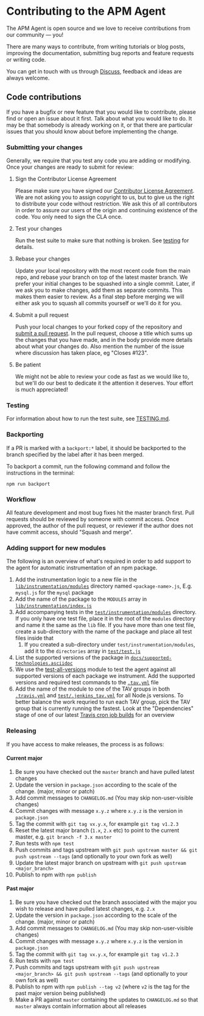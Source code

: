 # Contributing to the APM Agent

The APM Agent is open source and we love to receive contributions from our community — you!

There are many ways to contribute,
from writing tutorials or blog posts,
improving the documentation,
submitting bug reports and feature requests or writing code.

You can get in touch with us through [Discuss](https://discuss.elastic.co/c/apm),
feedback and ideas are always welcome.

## Code contributions

If you have a bugfix or new feature that you would like to contribute,
please find or open an issue about it first.
Talk about what you would like to do.
It may be that somebody is already working on it,
or that there are particular issues that you should know about before implementing the change.

### Submitting your changes

Generally, we require that you test any code you are adding or modifying.
Once your changes are ready to submit for review:

1. Sign the Contributor License Agreement

    Please make sure you have signed our [Contributor License Agreement](https://www.elastic.co/contributor-agreement/).
    We are not asking you to assign copyright to us,
    but to give us the right to distribute your code without restriction.
    We ask this of all contributors in order to assure our users of the origin and continuing existence of the code.
    You only need to sign the CLA once.

2. Test your changes

    Run the test suite to make sure that nothing is broken.
    See [testing](#testing) for details.

3. Rebase your changes

    Update your local repository with the most recent code from the main repo,
    and rebase your branch on top of the latest master branch.
    We prefer your initial changes to be squashed into a single commit.
    Later,
    if we ask you to make changes,
    add them as separate commits.
    This makes them easier to review.
    As a final step before merging we will either ask you to squash all commits yourself or we'll do it for you.

4. Submit a pull request

    Push your local changes to your forked copy of the repository and [submit a pull request](https://help.github.com/articles/using-pull-requests).
    In the pull request,
    choose a title which sums up the changes that you have made,
    and in the body provide more details about what your changes do.
    Also mention the number of the issue where discussion has taken place,
    eg "Closes #123".

5. Be patient

    We might not be able to review your code as fast as we would like to,
    but we'll do our best to dedicate it the attention it deserves.
    Your effort is much appreciated!

### Testing

For information about how to run the test suite,
see [TESTING.md](TESTING.md).

### Backporting

If a PR is marked with a `backport:*` label,
it should be backported to the branch specified by the label after it has been merged.

To backport a commit,
run the following command and follow the instructions in the terminal:

```
npm run backport
```

### Workflow

All feature development and most bug fixes hit the master branch first.
Pull requests should be reviewed by someone with commit access.
Once approved, the author of the pull request,
or reviewer if the author does not have commit access,
should "Squash and merge".

### Adding support for new modules

The following is an overview of what's required in order to add support to the agent for automatic instrumentation of an npm package.

1. Add the instrumentation logic to a new file in the [`lib/instrumentation/modules`](lib/instrumentation/modules) directory named `<package-name>.js`,
   E.g. `mysql.js` for the `mysql` package
1. Add the name of the package to the `MODULES` array in [`lib/instrumentation/index.js`](lib/instrumentation/index.js)
1. Add accompanying tests in the [`test/instrumentation/modules`](test/instrumentation/modules) directory.
   If you only have one test file,
   place it in the root of the `modules` directory and name it the same as the `lib` file.
   If you have more than one test file,
   create a sub-directory with the name of the package and place all test files inside that
   1. If you created a sub-directory under `test/instrumentation/modules`,
      add it to the `directories` array in [`test/test.js`](test/test.js)
1. List the supported versions of the package in [`docs/supported-technologies.asciidoc`](docs/supported-technologies.asciidoc)
1. We use the [test-all-versions](https://github.com/watson/test-all-versions) module to test the agent against all supported versions of each package we instrument.
   Add the supported versions and required test commands to the [`.tav.yml`](.tav.yml) file
1. Add the name of the module to one of the TAV groups in both [`.travis.yml`](.travis.yml) and [`test/.jenkins_tav.yml`](test/.jenkins_tav.yml) for all Node.js versions.
   To better balance the work requried to run each TAV group,
   pick the TAV group that is currently running the fastest.
   Look at the "Dependencies" stage of one of our latest [Travis cron job builds](https://travis-ci.org/elastic/apm-agent-nodejs/builds) for an overview

### Releasing

If you have access to make releases, the process is as follows:

#### Current major

1. Be sure you have checked out the `master` branch and have pulled latest changes
1. Update the version in `package.json` according to the scale of the change. (major, minor or patch)
1. Add commit messages to `CHANGELOG.md` (You may skip non-user-visible changes)
1. Commit changes with message `x.y.z` where `x.y.z` is the version in `package.json`
1. Tag the commit with `git tag vx.y.x`, for example `git tag v1.2.3`
1. Reset the latest major branch (`1.x`, `2.x` etc) to point to the current master, e.g. `git branch -f 3.x master`
1. Run tests with `npm test`
1. Push commits and tags upstream with `git push upstream master && git push upstream --tags` (and optionally to your own fork as well)
1. Update the latest major branch on upstream with `git push upstream <major_branch>`
1. Publish to npm with `npm publish`

#### Past major

1. Be sure you have checked out the branch associated with the major you wish to release and have pulled latest changes, e.g. `2.x`
1. Update the version in `package.json` according to the scale of the change. (major, minor or patch)
1. Add commit messages to `CHANGELOG.md` (You may skip non-user-visible changes)
1. Commit changes with message `x.y.z` where `x.y.z` is the version in `package.json`
1. Tag the commit with `git tag vx.y.x`, for example `git tag v1.2.3`
1. Run tests with `npm test`
1. Push commits and tags upstream with `git push upstream <major_branch> && git push upstream --tags` (and optionally to your own fork as well)
1. Publish to npm with `npm publish --tag v2` (where `v2` is the tag for the past major version being published)
1. Make a PR against `master` containing the updates to `CHANGELOG.md` so that `master` always contain information about all releases
